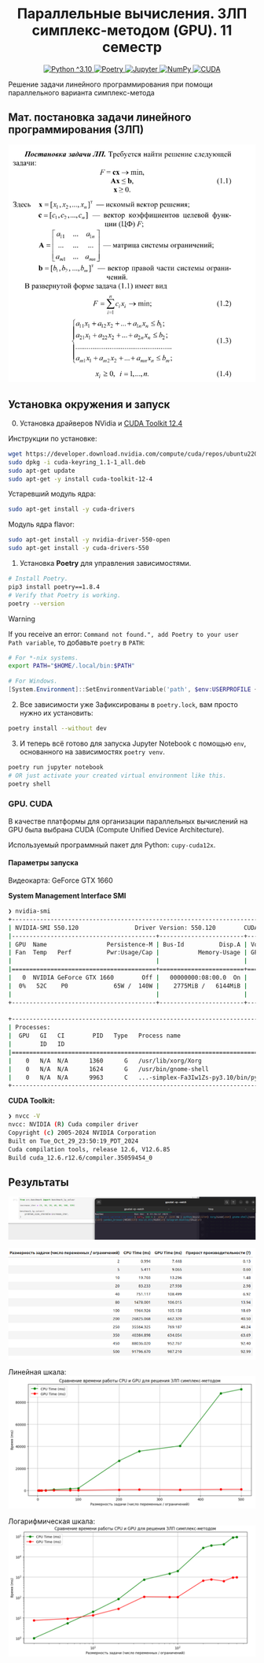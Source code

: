 <h1 align="center"> Параллельные вычисления. ЗЛП симплекс-методом (GPU). 11 семестр  </h1>


<p align="center">
  <a href="https://camo.githubusercontent.com/0d0779a129f1dcf6c31613b701fe0646fd4e4d2ed2a7cbd61b27fd5514baa938/68747470733a2f2f696d672e736869656c64732e696f2f62616467652f707974686f6e2d3336373041303f7374796c653d666f722d7468652d6261646765266c6f676f3d707974686f6e266c6f676f436f6c6f723d666664643534">
      <img alt="Python ^3.10" src="https://camo.githubusercontent.com/0d0779a129f1dcf6c31613b701fe0646fd4e4d2ed2a7cbd61b27fd5514baa938/68747470733a2f2f696d672e736869656c64732e696f2f62616467652f707974686f6e2d3336373041303f7374796c653d666f722d7468652d6261646765266c6f676f3d707974686f6e266c6f676f436f6c6f723d666664643534">
  </a>
  <a href="https://camo.githubusercontent.com/6e8c75192accaac7b0084d407bdffad21e3b0368b32de2ab850d8da29fdfb881/68747470733a2f2f696d672e736869656c64732e696f2f62616467652f506f657472792d2532333342383246362e7376673f7374796c653d666f722d7468652d6261646765266c6f676f3d706f65747279266c6f676f436f6c6f723d304233443844">
      <img alt="Poetry" src="https://camo.githubusercontent.com/6e8c75192accaac7b0084d407bdffad21e3b0368b32de2ab850d8da29fdfb881/68747470733a2f2f696d672e736869656c64732e696f2f62616467652f506f657472792d2532333342383246362e7376673f7374796c653d666f722d7468652d6261646765266c6f676f3d706f65747279266c6f676f436f6c6f723d304233443844">
  </a>
  <a href="https://camo.githubusercontent.com/0e0f1fb94d3602f6c88fc264493c7c72452fbe16df2f6ba0052ebf2fac6d0663/68747470733a2f2f696d672e736869656c64732e696f2f62616467652f6a7570797465722d2532334641304630302e7376673f7374796c653d666f722d7468652d6261646765266c6f676f3d6a757079746572266c6f676f436f6c6f723d7768697465">
      <img alt="Jupyter" src="https://camo.githubusercontent.com/0e0f1fb94d3602f6c88fc264493c7c72452fbe16df2f6ba0052ebf2fac6d0663/68747470733a2f2f696d672e736869656c64732e696f2f62616467652f6a7570797465722d2532334641304630302e7376673f7374796c653d666f722d7468652d6261646765266c6f676f3d6a757079746572266c6f676f436f6c6f723d7768697465">
  </a>
  <a href="https://camo.githubusercontent.com/201e0e586a865b19eef2e2d271662d9b4304757ff6710b7e4ccebf7b99fe7873/68747470733a2f2f696d672e736869656c64732e696f2f62616467652f6e756d70792d2532333031333234332e7376673f7374796c653d666f722d7468652d6261646765266c6f676f3d6e756d7079266c6f676f436f6c6f723d7768697465">
      <img alt="NumPy" src="https://camo.githubusercontent.com/201e0e586a865b19eef2e2d271662d9b4304757ff6710b7e4ccebf7b99fe7873/68747470733a2f2f696d672e736869656c64732e696f2f62616467652f6e756d70792d2532333031333234332e7376673f7374796c653d666f722d7468652d6261646765266c6f676f3d6e756d7079266c6f676f436f6c6f723d7768697465">
  </a>
  <a href="https://camo.githubusercontent.com/4efd7f1d3b197076346d6ecd1624efc192bd72de6f99ed1f7338c450907bb53f/68747470733a2f2f696d672e736869656c64732e696f2f62616467652f637564612d3030303030302e7376673f7374796c653d666f722d7468652d6261646765266c6f676f3d6e5649444941266c6f676f436f6c6f723d677265656e">
      <img alt="CUDA" src="https://camo.githubusercontent.com/4efd7f1d3b197076346d6ecd1624efc192bd72de6f99ed1f7338c450907bb53f/68747470733a2f2f696d672e736869656c64732e696f2f62616467652f637564612d3030303030302e7376673f7374796c653d666f722d7468652d6261646765266c6f676f3d6e5649444941266c6f676f436f6c6f723d677265656e">
  </a>

Решение задачи линейного программирования при помощи параллельного варианта симплекс-метода
</p>

## Мат. постановка задачи линейного программирования (ЗЛП)
<p align="center">
  <a href="assets/images/linear_programming.png">
      <img alt="Мат. постановка (сломалась)" src="assets/images/linear_programming.png">
  </a>
</p>

## Установка окружения и запуск

0. Установка драйверов NVidia и [CUDA Toolkit 12.4](https://developer.nvidia.cn/cuda-downloads?target_os=Linux&target_arch=x86_64&Distribution=Ubuntu&target_version=22.04&target_type=deb_network)

Инструкции по установке:
```bash
wget https://developer.download.nvidia.com/compute/cuda/repos/ubuntu2204/x86_64/cuda-keyring_1.1-1_all.deb
sudo dpkg -i cuda-keyring_1.1-1_all.deb
sudo apt-get update
sudo apt-get -y install cuda-toolkit-12-4
```

Устаревший модуль ядра:
```bash
sudo apt-get install -y cuda-drivers
```

Модуль ядра flavor:
```bash
sudo apt-get install -y nvidia-driver-550-open
sudo apt-get install -y cuda-drivers-550
```

1. Установка **Poetry** для управления зависимостями.

```bash
# Install Poetry.
pip3 install poetry==1.8.4
# Verify that Poetry is working.
poetry --version
```

> [!WARNING]
> If you receive an error: `Command not found.", add Poetry to your user Path variable`, то добавьте `poetry` в `PATH`:

```bash
# For *-nix systems.
export PATH="$HOME/.local/bin:$PATH"
```

```powershell
# For Windows.
[System.Environment]::SetEnvironmentVariable('path', $env:USERPROFILE + "\AppData\Roaming\Python\Scripts;" + [System.Environment]::GetEnvironmentVariable('path', "User"),"User")
```

2. Все зависимости уже Зафиксированы в `poetry.lock`, вам просто нужно их установить:

```bash
poetry install --without dev
```

3. И теперь всё готово для запуска Jupyter Notebook с помощью `env`, основанного на зависимостях `poetry venv`.

```bash
poetry run jupyter notebook
# OR just activate your created virtual environment like this.
poetry shell
```

### GPU. CUDA

В качестве платформы для организации параллельных вычислений на GPU была выбрана CUDA (Compute Unified Device
Architecture).

Используемый программный пакет для Python: `cupy-cuda12x`.

#### Параметры запуска

Видеокарта: GeForce GTX 1660

**System Management Interface SMI**

```bash
❯ nvidia-smi 
+-----------------------------------------------------------------------------------------+
| NVIDIA-SMI 550.120                Driver Version: 550.120        CUDA Version: 12.4     |
|-----------------------------------------+------------------------+----------------------+
| GPU  Name                 Persistence-M | Bus-Id          Disp.A | Volatile Uncorr. ECC |
| Fan  Temp   Perf          Pwr:Usage/Cap |           Memory-Usage | GPU-Util  Compute M. |
|                                         |                        |               MIG M. |
|=========================================+========================+======================|
|   0  NVIDIA GeForce GTX 1660        Off |   00000000:08:00.0  On |                  N/A |
|  0%   52C    P0             65W /  140W |    2775MiB /   6144MiB |    100%      Default |
|                                         |                        |                  N/A |
+-----------------------------------------+------------------------+----------------------+
                                                                                         
+-----------------------------------------------------------------------------------------+
| Processes:                                                                              |
|  GPU   GI   CI        PID   Type   Process name                              GPU Memory |
|        ID   ID                                                               Usage      |
|=========================================================================================|
|    0   N/A  N/A      1360      G   /usr/lib/xorg/Xorg                            176MiB |
|    0   N/A  N/A      1624      G   /usr/bin/gnome-shell                           40MiB |
|    0   N/A  N/A      9963      C   ...-simplex-Fa3Iw1Zs-py3.10/bin/python       2370MiB |
+-----------------------------------------------------------------------------------------+
```

**CUDA Toolkit:**

```bash
❯ nvcc -V
nvcc: NVIDIA (R) Cuda compiler driver
Copyright (c) 2005-2024 NVIDIA Corporation
Built on Tue_Oct_29_23:50:19_PDT_2024
Cuda compilation tools, release 12.6, V12.6.85
Build cuda_12.6.r12.6/compiler.35059454_0
```

## Результаты

![img.png](assets/images/gpu_usage.png)

![img.png](assets/images/time_compare.png)

Линейная шкала:
![img.png](assets/images/results_linear_graph.png)

Логарифмическая шкала:
![img_1.png](assets/images/results_log_graph.png)
